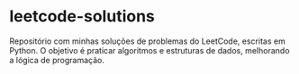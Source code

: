 # leetcode-solutions
Repositório com minhas soluções de problemas do LeetCode, escritas em Python. O objetivo é praticar algoritmos e estruturas de dados, melhorando a lógica de programação.  
